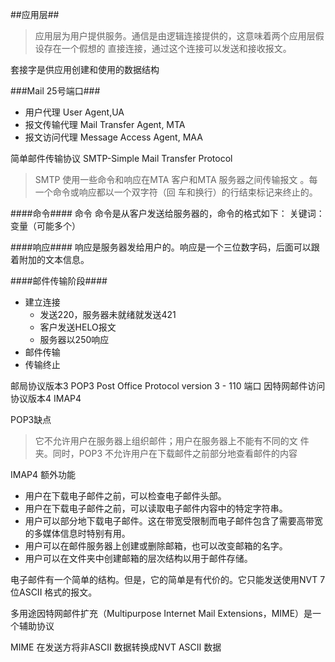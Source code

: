 ##应用层##
> 应用层为用户提供服务。通信是由逻辑连接提供的，这意味着两个应用层假设存在一个假想的
> 直接连接，通过这个连接可以发送和接收报文。

套接字是供应用创建和使用的数据结构

###Mail 25号端口###
- 用户代理 User Agent,UA
- 报文传输代理 Mail Transfer Agent, MTA
- 报文访问代理 Message Access Agent, MAA

简单邮件传输协议 SMTP-Simple Mail Transfer Protocol
> SMTP 使用一些命令和响应在MTA 客户和MTA 服务器之间传输报文
。每一个命令或响应都以一个双字符（回
车和换行）的行结束标记来终止的。

####命令####
命令 命令是从客户发送给服务器的，命令的格式如下：
关键词：变量（可能多个）

####响应####
响应是服务器发给用户的。响应是一个三位数字码，后面可以跟着附加的文本信息。

####邮件传输阶段####
- 建立连接 
	- 发送220，服务器未就绪就发送421
	- 客户发送HELO报文
	- 服务器以250响应
- 邮件传输
- 传输终止

邮局协议版本3 POP3 Post Office Protocol version 3 - 110 端口
因特网邮件访问协议版本4 IMAP4

POP3缺点
>它不允许用户在服务器上组织邮件；用户在服务器上不能有不同的文
件夹。同时，POP3 不允许用户在下载邮件之前部分地查看邮件的内容

IMAP4 额外功能

- 用户在下载电子邮件之前，可以检查电子邮件头部。
- 用户在下载电子邮件之前，可以读取电子邮件内容中的特定字符串。
- 用户可以部分地下载电子邮件。这在带宽受限制而电子邮件包含了需要高带宽的多媒体信息时特别有用。
- 用户可以在邮件服务器上创建或删除邮箱，也可以改变邮箱的名字。
- 用户可以在文件夹中创建邮箱的层次结构以用于邮件存储。

电子邮件有一个简单的结构。但是，它的简单是有代价的。它只能发送使用NVT 7 位ASCII
格式的报文。

多用途因特网邮件扩充（Multipurpose Internet Mail Extensions，MIME）是一个辅助协议

MIME 在发送方将非ASCII 数据转换成NVT ASCII 数据